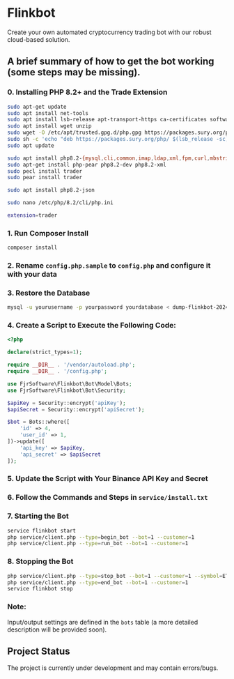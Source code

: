 # Flinkbot
Create your own automated cryptocurrency trading bot with our robust cloud-based solution.

## A brief summary of how to get the bot working (some steps may be missing).

### 0. Installing PHP 8.2+ and the Trade Extension
```sh
sudo apt-get update
sudo apt install net-tools
sudo apt install lsb-release apt-transport-https ca-certificates software-properties-common -y
sudo apt install wget unzip
sudo wget -O /etc/apt/trusted.gpg.d/php.gpg https://packages.sury.org/php/apt.gpg
sudo sh -c 'echo "deb https://packages.sury.org/php/ $(lsb_release -sc) main" > /etc/apt/sources.list.d/php.list'
sudo apt update

sudo apt install php8.2-{mysql,cli,common,imap,ldap,xml,fpm,curl,mbstring,zip,bcmath,pdo,pdo-mysql,mcrypt}
sudo apt-get install php-pear php8.2-dev php8.2-xml
sudo pecl install trader
sudo pear install trader

sudo apt install php8.2-json

sudo nano /etc/php/8.2/cli/php.ini

extension=trader
```

### 1. Run Composer Install
```sh
composer install
```

### 2. Rename `config.php.sample` to `config.php` and configure it with your data

### 3. Restore the Database
```sh
mysql -u yourusername -p yourpassword yourdatabase < dump-flinkbot-202407092003.sql
```

### 4. Create a Script to Execute the Following Code:
```php
<?php

declare(strict_types=1);

require __DIR__ . '/vendor/autoload.php';
require __DIR__ . '/config.php';

use FjrSoftware\Flinkbot\Bot\Model\Bots;
use FjrSoftware\Flinkbot\Bot\Security;

$apiKey = Security::encrypt('apiKey');
$apiSecret = Security::encrypt('apiSecret');

$bot = Bots::where([
    'id' => 4,
    'user_id' => 1,
])->update([
    'api_key' => $apiKey,
    'api_secret' => $apiSecret
]);
```
### 5. Update the Script with Your Binance API Key and Secret

### 6. Follow the Commands and Steps in `service/install.txt`

### 7. Starting the Bot
```sh
service flinkbot start
php service/client.php --type=begin_bot --bot=1 --customer=1
php service/client.php --type=run_bot --bot=1 --customer=1
```

### 8. Stopping the Bot
```sh
php service/client.php --type=stop_bot --bot=1 --customer=1 --symbol=ETHUSDT
php service/client.php --type=end_bot --bot=1 --customer=1
service flinkbot stop
```

### Note:
Input/output settings are defined in the `bots` table (a more detailed description will be provided soon).

## Project Status
The project is currently under development and may contain errors/bugs.
